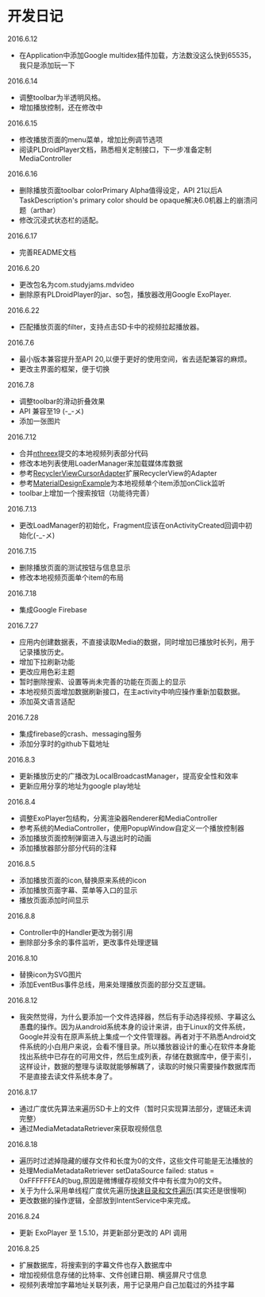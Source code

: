 # 开发日记
2016.6.12
- 在Application中添加Google multidex插件加载，方法数没这么快到65535，我只是添加玩一下

2016.6.14
- 调整toolbar为半透明风格。
- 增加播放控制，还在修改中

2016.6.15
- 修改播放页面的menu菜单，增加比例调节选项
- 阅读PLDroidPlayer文档，熟悉相关定制接口，下一步准备定制MediaController

2016.6.16
- 删除播放页面toolbar colorPrimary Alpha值得设定，API 21以后A TaskDescription's primary color should be opaque解决6.0机器上的崩溃问题（arthar）
- 修改沉浸式状态栏的适配。

2016.6.17
- 完善README文档

2016.6.20
- 更改包名为com.studyjams.mdvideo
- 删除原有PLDroidPlayer的jar、so包，播放器改用Google ExoPlayer.

2016.6.22
- 匹配播放页面的filter，支持点击SD卡中的视频拉起播放器。

2016.7.6
- 最小版本兼容提升至API 20,以便于更好的使用空间，省去适配兼容的麻烦。
- 更改主界面的框架，便于切换

2016.7.8
- 调整toolbar的滑动折叠效果
- API 兼容至19 (-_-メ)
- 添加一张图片

2016.7.12
- 合并[nthreex](https://github.com/nthreex)提交的本地视频列表部分代码
- 修改本地列表使用LoaderManager来加载媒体库数据
- 参考[RecyclerViewCursorAdapter](https://github.com/androidessence/RecyclerViewCursorAdapter)扩展RecyclerView的Adapter
- 参考[MaterialDesignExample](https://github.com/chenyangcun/MaterialDesignExample)为本地视频单个item添加onClick监听
- toolbar上增加一个搜索按钮（功能待完善）

2016.7.13
- 更改LoadManager的初始化，Fragment应该在onActivityCreated回调中初始化(-_-メ)

2016.7.15
- 删除播放页面的测试按钮与信息显示
- 修改本地视频页面单个item的布局

2016.7.18
- 集成Google Firebase

2016.7.27
- 应用内创建数据表，不直接读取Media的数据，同时增加已播放时长列，用于记录播放历史。
- 增加下拉刷新功能
- 更改应用色彩主题
- 暂时删除搜索、设置等尚未完善的功能在页面上的显示
- 本地视频页面增加数据刷新接口，在主activity中响应操作重新加载数据。
- 添加英文语言适配

2016.7.28
- 集成firebase的crash、messaging服务
- 添加分享时的github下载地址

2016.8.3
- 更新播放历史的广播改为LocalBroadcastManager，提高安全性和效率
- 更新应用分享的地址为google play地址

2016.8.4
- 调整ExoPlayer包结构，分离渲染器Renderer和MediaController
- 参考系统的MediaController，使用PopupWindow自定义一个播放控制器
- 添加播放页面控制弹窗进入与退出时的动画
- 添加播放器部分部分代码的注释

2016.8.5
- 添加播放页面的icon,替换原来系统的icon
- 添加播放页面字幕、菜单等入口的显示
- 播放页面添加时间显示

2016.8.8
- Controller中的Handler更改为弱引用
- 删除部分多余的事件监听，更改事件处理逻辑

2016.8.10
- 替换icon为SVG图片
- 添加EventBus事件总线，用来处理播放页面的部分交互逻辑。

2016.8.12
- 我突然觉得，为什么要添加一个文件选择器，然后有手动选择视频、字幕这么愚蠢的操作。因为从android系统本身的设计来讲，由于Linux的文件系统，Google并没有在原声系统上集成一个文件管理器。再者对于不熟悉Android文件系统的小白用户来说，会看不懂目录。所以播放器设计的重心在软件本身能找出系统中已存在的可用文件，然后生成列表，存储在数据库中，便于索引，这样设计，数据的整理与读取就能够解耦了，读取的时候只需要操作数据库而不是直接去读文件系统本身了。

2016.8.17
- 通过广度优先算法来遍历SD卡上的文件（暂时只实现算法部分，逻辑还未调完整）
- 通过MediaMetadataRetriever来获取视频信息

2016.8.18
- 遍历时过滤掉隐藏的缓存文件和长度为0的文件，这些文件可能是无法播放的
- 处理MediaMetadataRetriever setDataSource failed: status = 0xFFFFFFEA的bug,原因是微博缓存视频文件中有长度为0的文件。
- 关于为什么采用单线程广度优先遍历[快速目录和文件遍历](http://www.oschina.net/question/565065_75805?fromerr=9TSYJVTZ)(其实还是很慢啊)
- 更改数据的操作逻辑，全部放到IntentService中来完成。

2016.8.24
- 更新 ExoPlayer 至 1.5.10，并更新部分更改的 API 调用

2016.8.25
- 扩展数据库，将搜索到的字幕文件也存入数据库中
- 增加视频信息存储的比特率、文件创建日期、横竖屏尺寸信息
- 视频列表增加字幕地址关联列表，用于记录用户自己加载过的外挂字幕